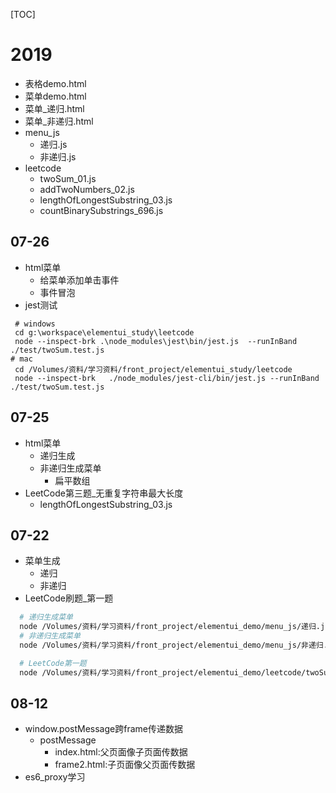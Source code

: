 [TOC]
# 2019
 
- 表格demo.html
- 菜单demo.html
- 菜单_递归.html
- 菜单_非递归.html
- menu_js
  - 递归.js
  - 非递归.js
- leetcode
  - twoSum_01.js
  - addTwoNumbers_02.js
  - lengthOfLongestSubstring_03.js
  - countBinarySubstrings_696.js

 ## 07-26
 - html菜单
   - 给菜单添加单击事件
   - 事件冒泡 
- jest测试

```
 # windows
 cd g:\workspace\elementui_study\leetcode
 node --inspect-brk .\node_modules\jest\bin/jest.js  --runInBand  ./test/twoSum.test.js
# mac
 cd /Volumes/资料/学习资料/front_project/elementui_study/leetcode
 node --inspect-brk   ./node_modules/jest-cli/bin/jest.js --runInBand ./test/twoSum.test.js
``` 

## 07-25
- html菜单
  - 递归生成
  - 非递归生成菜单
    - 扁平数组 
- LeetCode第三题_无重复字符串最大长度
  -  lengthOfLongestSubstring_03.js  
      

## 07-22
- 菜单生成
    - 递归
    - 非递归
- LeetCode刷题_第一题    
```bash
  # 递归生成菜单
  node /Volumes/资料/学习资料/front_project/elementui_demo/menu_js/递归.js
  # 非递归生成菜单
  node /Volumes/资料/学习资料/front_project/elementui_demo/menu_js/非递归.js

  # LeetCode第一题
  node /Volumes/资料/学习资料/front_project/elementui_demo/leetcode/twoSum_01.js
``` 

## 08-12
- window.postMessage跨frame传递数据
  - postMessage
    - index.html:父页面像子页面传数据
    - frame2.html:子页面像父页面传数据
- es6_proxy学习
